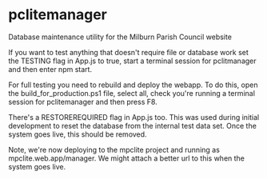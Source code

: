 # pclitemanager

Database maintenance utility for the Milburn Parish Council website

If you want to test anything that doesn't require file or database work set the TESTING flag in App.js to true, start a terminal session for pclitmanager and then enter npm start.

For full testing you need to rebuild and deploy the webapp. To do this, open the build_for_production.ps1 file, select all, check you're running a terminal session for pclitemanager and then press F8.

There's a RESTOREREQUIRED flag in App.js too. This was used during initial development to reset the database from the internal test data set. Once the system goes live, this should be removed.

Note, we're now deploying to the mpclite project and running as mpclite.web.app/manager. We might attach a better url to this when the system goes live.

